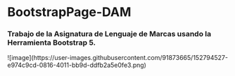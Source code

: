 # BootstrapPage-DAM
<h3>Trabajo de la Asignatura de Lenguaje de Marcas usando la Herramienta Bootstrap 5.</h3>
![image](https://user-images.githubusercontent.com/91873665/152794527-e974c9cd-0816-4011-bb9d-ddfb2a5e0fe3.png)
